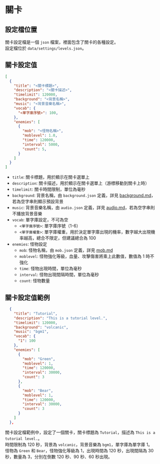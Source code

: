 # 關卡

## 設定檔位置

關卡設定檔是一個 `json` 檔案，裡面包含了關卡的各種設定。  
設定檔位於 `data/settings/levels.json`。

## 關卡設定值

```json
[
  {
    "title": "<關卡標題>",
    "description": "<關卡描述>",
    "timelimit": 120000,
    "background": "<背景名稱>",
    "music": "<背景音樂名稱>",
    "vocab": {
      "<單字庫序號>": 100,
    },
    "enemies": [
      {
        "mob": "<怪物名稱>",
        "moblevel": 1.0,
        "time": 120000,
        "interval": 5000,
        "count": 5,
      }
    ]
  }
]
```

- `title`: 關卡標題，用於顯示在關卡選單上
- `description`: 關卡描述，用於顯示在關卡選單上（游標移動到關卡上時）
- `timelimit`: 關卡時間限制，單位為毫秒
- `background`: 背景名稱，由 `background.json` 定義，詳見 [background.md](./background.md)，若為空字串則顯示預設背景
- `music`: 背景音樂名稱，由 `audio.json` 定義，詳見 [audio.md](./audio.md)，若為空字串則不播放背景音樂
- `vocab`: 單字庫設定，不可為空
  - `<單字庫序號>`: 單字庫序號（1-6）
  - `<單字庫權重>`: 單字庫權重，用於決定單字庫出現的機率，數字越大出現機率越高，總合不限定，但建議總合為 100
- `enemies`: 怪物設定
  - `mob`: 怪物名稱，由 `mob.json` 定義，詳見 [mob.md](./mob.md)
  - `moblevel`: 怪物強化等級，血量、攻擊傷害將乘上此數值，數值為 1 時不強化
  - `time`: 怪物出現時間，單位為毫秒
  - `interval`: 怪物出現間隔時間，單位為毫秒
  - `count`: 怪物數量

## 關卡設定值範例

```json
  {
    "title": "Tutorial",
    "description": "This is a tutorial level.",
    "timelimit": 120000,
    "background": "volcanic",
    "music": "bgm1",
    "vocab": {
      "1": 100
    },
    "enemies": [
      {
        "mob": "Green",
        "moblevel": 1,
        "time": 120000,
        "interval": 30000,
        "count": 3
      },
      {
        "mob": "Bear",
        "moblevel": 1,
        "time": 120000,
        "interval": 30000,
        "count": 3
      }
    ]
  },
```

關卡設定檔範例中，設定了一個關卡，關卡標題為 `Tutorial`，描述為 `This is a tutorial level.`。  
時間限制為 120 秒，背景為 `volcanic`，背景音樂為 `bgm1`，單字庫為單字庫 1。  
怪物為 `Green` 和 `Bear`，怪物強化等級為 1，出現時間為 120 秒，出現間隔為 30 秒，數量為 3，分別在倒數 120 秒、90 秒、60 秒出現。
